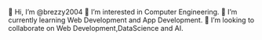 👋 Hi, I’m @brezzy2004
👀 I’m interested in Computer Engineering.
🌱 I’m currently learning Web Development and App Development.
💞️ I’m looking to collaborate on Web Development,DataScience and AI.
